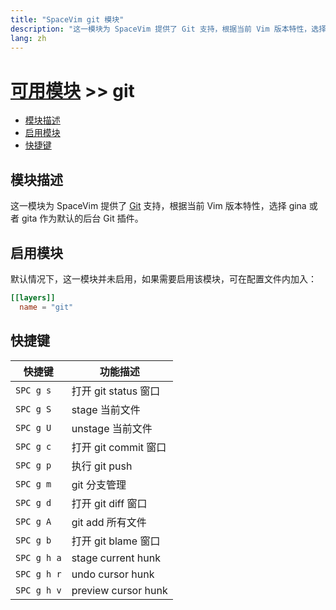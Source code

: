 ```yaml
---
title: "SpaceVim git 模块"
description: "这一模块为 SpaceVim 提供了 Git 支持，根据当前 Vim 版本特性，选择 gina 或者 gita 作为默认的后台 Git 插件。"
lang: zh
---
```


# [可用模块](../) >> git

<!-- vim-markdown-toc GFM -->

- [模块描述](#模块描述)
- [启用模块](#启用模块)
- [快捷键](#快捷键)

<!-- vim-markdown-toc -->

## 模块描述

这一模块为 SpaceVim 提供了 [Git](https://git-scm.com/) 支持，根据当前 Vim 版本特性，选择 gina 或者 gita 作为默认的后台 Git 插件。

## 启用模块

默认情况下，这一模块并未启用，如果需要启用该模块，可在配置文件内加入：

```toml
[[layers]]
  name = "git"
```

## 快捷键

| 快捷键      | 功能描述             |
| ----------- | -------------------- |
| `SPC g s`   | 打开 git status 窗口 |
| `SPC g S`   | stage 当前文件       |
| `SPC g U`   | unstage 当前文件     |
| `SPC g c`   | 打开 git commit 窗口 |
| `SPC g p`   | 执行 git push        |
| `SPC g m`   | git 分支管理         |
| `SPC g d`   | 打开 git diff 窗口   |
| `SPC g A`   | git add 所有文件     |
| `SPC g b`   | 打开 git blame 窗口  |
| `SPC g h a` | stage current hunk   |
| `SPC g h r` | undo cursor hunk     |
| `SPC g h v` | preview cursor hunk  |

